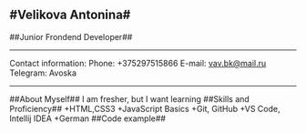 
#Velikova Antonina#
---
##Junior Frondend Developer##
***
Contact information:
Phone: +375297515866
E-mail: vav.bk@mail.ru
Telegram: Avoska
***
##About Myself##
I am fresher, but I want learning
##Skills and Proficiency##
+HTML,CSS3
+JavaScript Basics
+Git, GitHub
+VS Code, Intellij IDEA
+German
##Code example##

